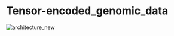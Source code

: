 # Tensor-encoded_genomic_data







![architecture_new](https://github.com/user-attachments/assets/f7326905-a1c9-4cc8-b040-1d4c91b63070)

